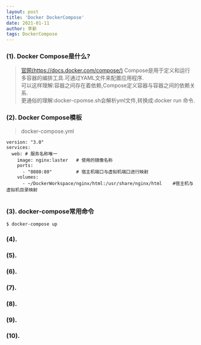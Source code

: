 ```yaml
---
layout: post
title: 'Docker DockerCompose'
date: 2021-01-11
author: 李新
tags: DockerCompose
---
```


### (1). Docker Compose是什么?
> [官网(https://docs.docker.com/compose/)](https://docs.docker.com/compose/)
> Compose是用于定义和运行多容器的编排工具.可通过YAML文件来配置应用程序.     
> 可以这样理解:容器之间存在着依赖,Compose定义容器与容器之间的依赖关系.   
> 更通俗的理解:docker-cpomse.sh会解析yml文件,转换成:docker run 命令.   

### (2). Docker Compose模板
> docker-compose.yml   

```
version: "3.0"
services:
  web: # 服务名称唯一
    image: nginx:laster   # 使用的镜像名称
    ports:
      - "8080:80"         # 宿主机端口与虚拟机端口进行映射
	volumes:
	  - ~/DockerWorkspace/nginx/html:/usr/share/nginx/html    #宿主机与虚拟机目录映射
	
```
### (3). docker-compose常用命令
```
$ docker-compose up
```
### (4). 
	
### (5). 

### (6). 

### (7). 

### (8). 

### (9). 

### (10). 
